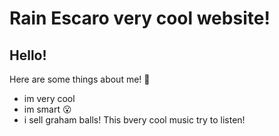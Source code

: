 # Rain Escaro very cool website!
**Hello!**
---
Here are some things about me! 🤣
- im very cool
- im smart 😮
- i sell graham balls!
This bvery cool music try to listen!
